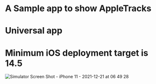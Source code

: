 # A Sample app to show AppleTracks
# Universal app 
# Minimum iOS deployment target is 14.5

![Simulator Screen Shot - iPhone 11 - 2021-12-21 at 06 49 28](https://user-images.githubusercontent.com/532928/146884739-203ac2b7-f565-483b-aece-ad5fe2fa3e1a.png=350x650)
